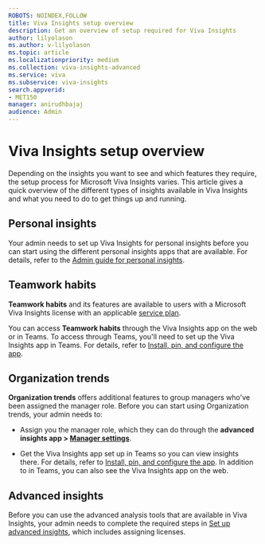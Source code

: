```yaml
---
ROBOTS: NOINDEX,FOLLOW
title: Viva Insights setup overview
description: Get an overview of setup required for Viva Insights
author: lilyolason
ms.author: v-lilyolason
ms.topic: article
ms.localizationpriority: medium 
ms.collection: viva-insights-advanced 
ms.service: viva 
ms.subservice: viva-insights 
search.appverid: 
- MET150 
manager: anirudhbajaj
audience: Admin
---
```


# Viva Insights setup overview

Depending on the insights you want to see and which features they require, the setup process for Microsoft Viva Insights varies. This article gives a quick overview of the different types of insights available in Viva Insights and what you need to do to get things up and running.

## Personal insights

Your admin needs to set up Viva Insights for personal insights before you can start using the different personal insights apps that are available. For details, refer to the [Admin guide for personal insights](/viva/insights/personal/overview/mya-for-admins.md).

## Teamwork habits

**Teamwork habits** and its features are available to users with a Microsoft Viva Insights license with an applicable [service plan](/viva/insights/personal/overview/plans-environments.md).

You can access **Teamwork habits** through the Viva Insights app on the web or in Teams. To access through Teams, you'll need to set up the Viva Insights app in Teams. For details, refer to  [Install, pin, and configure the app](../../org-team-insights/org-trends.md#install-pin-and-configure-the-app).

## Organization trends

**Organization trends** offers additional features to group managers who've been assigned the manager role. Before you can start using Organization trends, your admin needs to:

* Assign you the manager role, which they can do through the **advanced insights app > [Manager settings](./manager-settings.md)**.

* Get the Viva Insights app set up in Teams so you can view insights there. For details, refer to  [Install, pin, and configure the app](/viva/insights/use/viva-insights-my-org.md#install-pin-and-configure-the-app). In addition to in Teams, you can also see the Viva Insights app on the web.

## Advanced insights

Before you can use the advanced analysis tools that are available in Viva Insights, your admin needs to complete the required steps in [Set up advanced insights](./setup.md), which includes assigning licenses.
